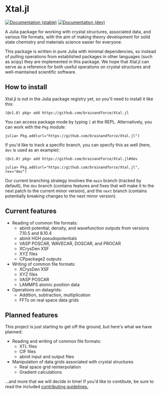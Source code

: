 # Xtal.jl

[![Documentation (stable)][docs-stable-img]][docs-stable-url]
[![Documentation (dev)][docs-dev-img]][docs-dev-url] 

A Julia package for working with crystal structures, associated data, and various file formats,
with the aim of making theory development for solid state chemistry and materials science easier
for everyone.

This package is written in pure Julia with minimal dependencies, so instead of pulling operations
from established packages in other languages (such as scipy) they are implemented in this package.
We hope that Xtal.jl can serve as a reference for both useful operations on crystal structures and
well-maintained scientific software.

## How to install

Xtal.jl is not in the Julia package registry yet, so you'll need to install it like this:

```
(@v1.8) pkg> add https://github.com/brainandforce/Xtal.jl 
```

You can access package mode by typing `]` at the REPL. Alternatively, you can work with the `Pkg`
module:

```julia-repl
julia> Pkg.add(url="https://github.com/brainandforce/Xtal.jl")
```

If you'd like to track a specific branch, you can specify this as well (here, `dev` is used as an
example):

```
(@v1.8) pkg> add https://github.com/brainandforce/Xtal.jl#dev
```
```julia-repl
julia> Pkg.add(url="https://github.com/brainandforce/Xtal.jl", rev="dev")
```

Our current branching strategy involves the `main` branch (tracked by default), the `dev` branch 
(contains features and fixes that will make it to the next patch to the current minor version), and
the `next` branch (contains potentially breaking changes to the next minor version).

## Current features

* Reading of common file formats:
     + abinit potential, density, and wavefunction outputs from versions 7.10.5 and 8.10.4
     + abinit HGH pseudopotentials
     + VASP POSCAR, WAVECAR, DOSCAR, and PROCAR
     + XCrysDen XSF
     + XYZ files
     + CPpackage2 outputs
* Writing of common file formats:
     + XCrysDen XSF
     + XYZ files
     + VASP POSCAR
     + LAMMPS atomic position data
* Operations on datagrids:
     + Addition, subtraction, multiplication
     + FFTs on real space data grids

## Planned features

This project is just starting to get off the ground, but here's what we have planned:

 * Reading and writing of common file formats:
     + XTL files
     + CIF files
     + abinit input and output files
 * Manipulation of data grids associated with crystal structures
     + Real space grid reinterpolation
     + Gradient calculations
     
...and more that we will decide in time! If you'd like to contibute, be sure to read the included
[contributing guidelines.](CONTRIBUTING.md)

[docs-stable-img]: https://img.shields.io/badge/docs-stable-blue.svg
[docs-stable-url]: https://brainandforce.github.io/Xtal.jl/stable
[docs-dev-img]:    https://img.shields.io/badge/docs-dev-blue.svg
[docs-dev-url]:    https://brainandforce.github.io/Xtal.jl/dev
